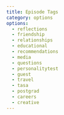 ```yaml
---
title: Episode Tags
category: options
options:
  - reflections
  - friendship
  - relationships
  - educational
  - recommendations
  - media
  - questions
  - personalitytest
  - guest
  - travel
  - tasa
  - postgrad
  - careers
  - creative
---
```


